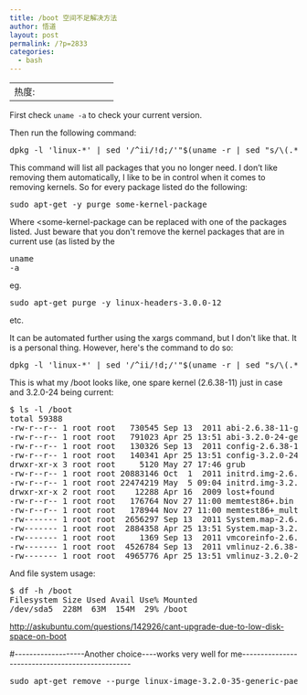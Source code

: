 ```yaml
---
title: /boot 空间不足解决方法
author: 悟道
layout: post
permalink: /?p=2833
categories:
  - bash
---
```

<table>
  <tr cellpadding=0><td>
    热度:
  </td><td cellpadding=0><img src='http://210.75.224.29/wordpress/wp-content/plugins/statpresscn/images/sun.gif' width=10 height=10 border=0 /></td><td cellpadding=0><img src='http://210.75.224.29/wordpress/wp-content/plugins/statpresscn/images/sun_dark.gif' width=10 height=10 border=0 /></td><td cellpadding=0><img src='http://210.75.224.29/wordpress/wp-content/plugins/statpresscn/images/sun_dark.gif' width=10 height=10 border=0 /></td><td cellpadding=0><img src='http://210.75.224.29/wordpress/wp-content/plugins/statpresscn/images/sun_dark.gif' width=10 height=10 border=0 /></td><td cellpadding=0><img src='http://210.75.224.29/wordpress/wp-content/plugins/statpresscn/images/sun_dark.gif' width=10 height=10 border=0 /></td></tr>
</table>

First check `uname -a` to check your current version.

Then run the following command:

<pre class="brush: bash; title: ; notranslate" title="">dpkg -l 'linux-*' | sed '/^ii/!d;/'"$(uname -r | sed "s/\(.*\)-\([^0-9]\+\)/\1/")"'/d;s/^[^ ]* [^ ]* \([^ ]*\).*/\1/;/[0-9]/!d'
</pre>

This command will list all packages that you no longer need. I don&#8217;t like removing them automatically, I like to be in control when it comes to removing kernels. So for every package listed do the following:

<pre class="brush: bash; title: ; notranslate" title="">sudo apt-get -y purge some-kernel-package
</pre>

Where <some-kernel-package can be replaced with one of the packages listed. Just beware that you don't remove the kernel packages that are in current use (as listed by the <pre class="brush: bash; title: ; notranslate" title="">uname -a</pre>

eg. 

<pre class="brush: bash; title: ; notranslate" title="">sudo apt-get purge -y linux-headers-3.0.0-12</pre>

etc.

It can be automated further using the xargs command, but I don't like that. It is a personal thing. However, here's the command to do so:

<pre class="brush: bash; title: ; notranslate" title="">dpkg -l 'linux-*' | sed '/^ii/!d;/'"$(uname -r | sed "s/\(.*\)-\([^0-9]\+\)/\1/")"'/d;s/^[^ ]* [^ ]* \([^ ]*\).*/\1/;/[0-9]/!d' | xargs sudo apt-get -y purge
</pre>

This is what my /boot looks like, one spare kernel (2.6.38-11) just in case and 3.2.0-24 being current:

<pre class="brush: bash; title: ; notranslate" title="">$ ls -l /boot
total 59388
-rw-r--r-- 1 root root   730545 Sep 13  2011 abi-2.6.38-11-generic
-rw-r--r-- 1 root root   791023 Apr 25 13:51 abi-3.2.0-24-generic
-rw-r--r-- 1 root root   130326 Sep 13  2011 config-2.6.38-11-generic
-rw-r--r-- 1 root root   140341 Apr 25 13:51 config-3.2.0-24-generic
drwxr-xr-x 3 root root     5120 May 27 17:46 grub
-rw-r--r-- 1 root root 20883146 Oct  1  2011 initrd.img-2.6.38-11-generic
-rw-r--r-- 1 root root 22474219 May  5 09:04 initrd.img-3.2.0-24-generic
drwxr-xr-x 2 root root    12288 Apr 16  2009 lost+found
-rw-r--r-- 1 root root   176764 Nov 27 11:00 memtest86+.bin
-rw-r--r-- 1 root root   178944 Nov 27 11:00 memtest86+_multiboot.bin
-rw------- 1 root root  2656297 Sep 13  2011 System.map-2.6.38-11-generic
-rw------- 1 root root  2884358 Apr 25 13:51 System.map-3.2.0-24-generic
-rw------- 1 root root     1369 Sep 13  2011 vmcoreinfo-2.6.38-11-generic
-rw------- 1 root root  4526784 Sep 13  2011 vmlinuz-2.6.38-11-generic
-rw------- 1 root root  4965776 Apr 25 13:51 vmlinuz-3.2.0-24-generic
</pre>

And file system usage:

<pre class="brush: bash; title: ; notranslate" title="">$ df -h /boot
Filesystem Size Used Avail Use% Mounted
/dev/sda5  228M  63M  154M  29% /boot
</pre>

http://askubuntu.com/questions/142926/cant-upgrade-due-to-low-disk-space-on-boot

#\---\---\---\---\---\----Another choice\----works very well for me\---\---\---\---\---\---\---\---\---\---\---\---\---\---\---\---

<pre class="brush: bash; title: ; notranslate" title="">sudo apt-get remove --purge linux-image-3.2.0-35-generic-pae
</pre>